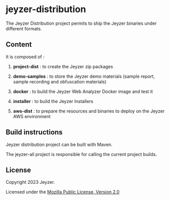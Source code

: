 # jeyzer-distribution
The Jeyzer Distribution project permits to ship the Jeyzer binaries under different formats.

 Content
------------------

It is composed of :

 1) **project-dist** : to create the Jeyzer zip packages 

 2) **demo-samples** : to store the Jeyzer demo materials (sample report, sample recording and obfuscation materials)

 3) **docker** : to build the Jeyzer Web Analyzer Docker image and test it

 4) **installer** : to build the Jeyzer Installers

 5) **aws-dist** : to prepare the resources and binaries to deploy on the Jeyzer AWS environment
 
 
Build instructions
------------------

Jeyzer distribution project can be built with Maven.

The jeyzer-all project is responsible for calling the current project builds.
 
 
 License
-------

Copyright 2023 Jeyzer.

Licensed under the [Mozilla Public License, Version 2.0](https://www.mozilla.org/media/MPL/2.0/index.815ca599c9df.txt)